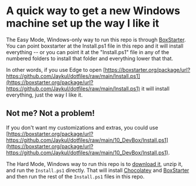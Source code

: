 # A quick way to get a new Windows machine set up the way I like it

The Easy Mode, Windows-only way to run this repo is through [BoxStarter](https://boxstarter.org/). You can point boxstarter at the Install.ps1 file in this repo and it will install everything -- or you can point it at the "Install.ps1" file in any of the numbered folders to install that folder and everything lower that that.

In other words, if you use Edge to open [https://boxstarter.org/package/url?https://github.com/Jaykul/dotfiles/raw/main/Install.ps1](https://boxstarter.org/package/url?https://github.com/Jaykul/dotfiles/raw/main/Install.ps1) it will install everything, just the way I like it.

## Not me? Not a problem!

If you don't want my customizations and extras, you could use [https://boxstarter.org/package/url?https://github.com/Jaykul/dotfiles/raw/main/10_DevBox/Install.ps1](https://boxstarter.org/package/url?https://github.com/Jaykul/dotfiles/raw/main/10_DevBox/Install.ps1).

The Hard Mode, Windows way to run this repo is to [download it](https://github.com/Jaykul/BoxStarter-Boxes/archive/refs/heads/master.zip), unzip it, and run the `Install.ps1` directly. That will install [Chocolatey](https://chocolatey.org/) and [BoxStarter](https://boxstarter.org/) and then run the rest of the `Install.ps1` files in this repo.
